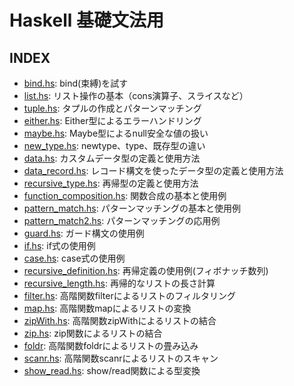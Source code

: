 # Haskell 基礎文法用

## INDEX

- [bind.hs](./bind.hs): bind(束縛)を試す
- [list.hs](./list.hs): リスト操作の基本（cons演算子、スライスなど）
- [tuple.hs](./tuple.hs): タプルの作成とパターンマッチング
- [either.hs](./either.hs): Either型によるエラーハンドリング
- [maybe.hs](./maybe.hs): Maybe型によるnull安全な値の扱い
- [new_type.hs](./new_type.hs): newtype、type、既存型の違い
- [data.hs](./data.hs): カスタムデータ型の定義と使用方法
- [data_record.hs](./data_record.hs): レコード構文を使ったデータ型の定義と使用方法
- [recursive_type.hs](./recursive_type.hs): 再帰型の定義と使用方法
- [function_composition.hs](./function_composition.hs): 関数合成の基本と使用例
- [pattern_match.hs](./pattern_match.hs): パターンマッチングの基本と使用例
- [pattern_match2.hs](./pattern_match2.hs): パターンマッチングの応用例
- [guard.hs](./guard.hs): ガード構文の使用例
- [if.hs](./if.hs): if式の使用例
- [case.hs](./case.hs): case式の使用例
- [recursive_definition.hs](./recursive_definition.hs): 再帰定義の使用例(フィボナッチ数列)
- [recursive_length.hs](./recursive_length.hs): 再帰的なリストの長さ計算
- [filter.hs](./filter.hs): 高階関数filterによるリストのフィルタリング
- [map.hs](./map.hs): 高階関数mapによるリストの変換
- [zipWith.hs](./zipWith.hs): 高階関数zipWithによるリストの結合
- [zip.hs](./zip.hs): zip関数によるリストの結合
- [foldr](./foldr.hs): 高階関数foldrによるリストの畳み込み
- [scanr.hs](./scanr.hs): 高階関数scanrによるリストのスキャン
- [show_read.hs](./show_read.hs): show/read関数による型変換
